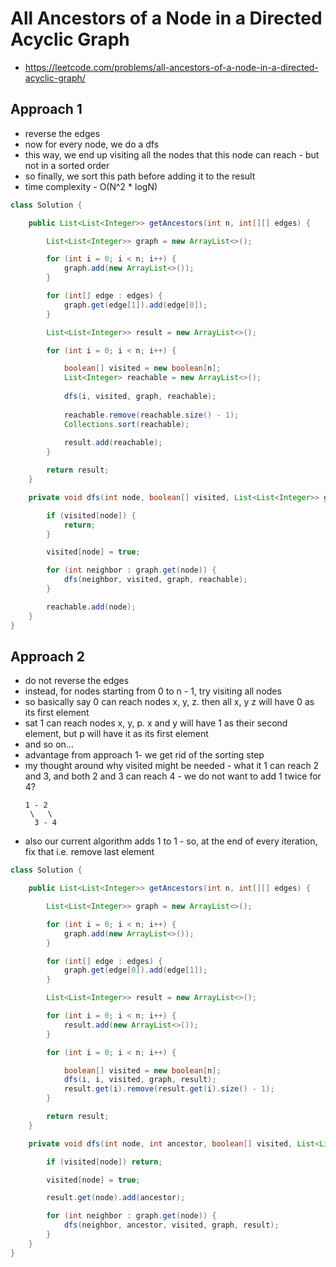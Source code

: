 # All Ancestors of a Node in a Directed Acyclic Graph

- https://leetcode.com/problems/all-ancestors-of-a-node-in-a-directed-acyclic-graph/

## Approach 1

- reverse the edges
- now for every node, we do a dfs
- this way, we end up visiting all the nodes that this node can reach - but not in a sorted order
- so finally, we sort this path before adding it to the result
- time complexity - O(N^2 * logN)

```java
class Solution {

    public List<List<Integer>> getAncestors(int n, int[][] edges) {

        List<List<Integer>> graph = new ArrayList<>();

        for (int i = 0; i < n; i++) {
            graph.add(new ArrayList<>());
        }

        for (int[] edge : edges) {
            graph.get(edge[1]).add(edge[0]);
        }

        List<List<Integer>> result = new ArrayList<>();

        for (int i = 0; i < n; i++) {

            boolean[] visited = new boolean[n];
            List<Integer> reachable = new ArrayList<>();
            
            dfs(i, visited, graph, reachable);
            
            reachable.remove(reachable.size() - 1);
            Collections.sort(reachable);
            
            result.add(reachable);
        }

        return result;
    }

    private void dfs(int node, boolean[] visited, List<List<Integer>> graph, List<Integer> reachable) {

        if (visited[node]) {
            return;
        }

        visited[node] = true;

        for (int neighbor : graph.get(node)) {
            dfs(neighbor, visited, graph, reachable);
        }

        reachable.add(node);
    }
}
```

## Approach 2

- do not reverse the edges
- instead, for nodes starting from 0 to n - 1, try visiting all nodes
- so basically say 0 can reach nodes x, y, z. then all x, y z will have 0 as its first element
- sat 1 can reach nodes x, y, p. x and y will have 1 as their second element, but p will have it as its first element
- and so on...
- advantage from approach 1- we get rid of the sorting step
- my thought around why visited might be needed - what it 1 can reach 2 and 3, and both 2 and 3 can reach 4 - we do not want to add 1 twice for 4?
  ```
  1 - 2   
   \   \
    3 - 4
  ```
- also our current algorithm adds 1 to 1 - so, at the end of every iteration, fix that i.e. remove last element

```java
class Solution {

    public List<List<Integer>> getAncestors(int n, int[][] edges) {

        List<List<Integer>> graph = new ArrayList<>();

        for (int i = 0; i < n; i++) {
            graph.add(new ArrayList<>());
        }

        for (int[] edge : edges) {
            graph.get(edge[0]).add(edge[1]);
        }

        List<List<Integer>> result = new ArrayList<>();

        for (int i = 0; i < n; i++) {
            result.add(new ArrayList<>());
        }

        for (int i = 0; i < n; i++) {

            boolean[] visited = new boolean[n];
            dfs(i, i, visited, graph, result);
            result.get(i).remove(result.get(i).size() - 1);
        }

        return result;
    }

    private void dfs(int node, int ancestor, boolean[] visited, List<List<Integer>> graph, List<List<Integer>> result) {

        if (visited[node]) return;

        visited[node] = true;

        result.get(node).add(ancestor);

        for (int neighbor : graph.get(node)) {
            dfs(neighbor, ancestor, visited, graph, result);
        }
    }
}
```
